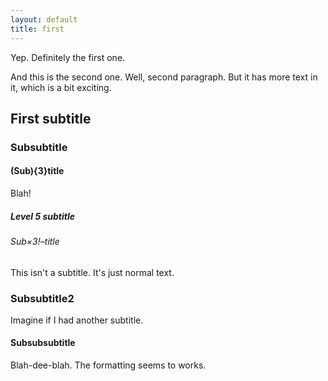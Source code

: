 ```yaml
---
layout: default
title: first
---
```


Yep. Definitely the first one.

And this is the second one. Well, second paragraph. But it has more text in it, which is a bit exciting.

## First subtitle
### Subsubtitle
#### (Sub){3}title

Blah!

##### Level 5 subtitle
###### Sub&times;3!&ndash;title
This isn't a subtitle. It's just normal text.

### Subsubtitle2

Imagine if I had another subtitle.

#### Subsubsubtitle

Blah-dee-blah. The formatting seems to works.


